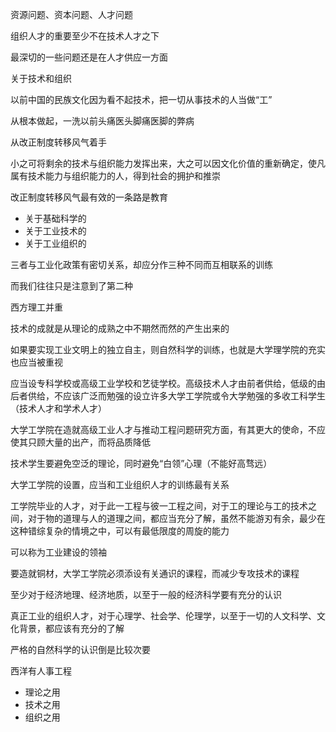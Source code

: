 

 资源问题、资本问题、人才问题

组织人才的重要至少不在技术人才之下

最深切的一些问题还是在人才供应一方面



关于技术和组织

以前中国的民族文化因为看不起技术，把一切从事技术的人当做“工”

从根本做起，一洗以前头痛医头脚痛医脚的弊病

从改正制度转移风气着手

小之可将剩余的技术与组织能力发挥出来，大之可以因文化价值的重新确定，使凡属有技术能力与组织能力的人，得到社会的拥护和推崇



改正制度转移风气最有效的一条路是教育

- 关于基础科学的
- 关于工业技术的
- 关于工业组织的

三者与工业化政策有密切关系，却应分作三种不同而互相联系的训练

而我们往往只是注意到了第二种

西方理工并重

技术的成就是从理论的成熟之中不期然而然的产生出来的

如果要实现工业文明上的独立自主，则自然科学的训练，也就是大学理学院的充实也应当被重视



应当设专科学校或高级工业学校和艺徒学校。高级技术人才由前者供给，低级的由后者供给，不应该广泛而勉强的设立许多大学工学院或令大学勉强的多收工科学生（技术人才和学术人才）



大学工学院在造就高级工业人才与推动工程问题研究方面，有其更大的使命，不应使其只顾大量的出产，而将品质降低



技术学生要避免空泛的理论，同时避免“白领”心理（不能好高骛远）



大学工学院的设置，应当和工业组织人才的训练最有关系

工学院毕业的人才，对于此一工程与彼一工程之间，对于工的理论与工的技术之间，对于物的道理与人的道理之间，都应当充分了解，虽然不能游刃有余，最少在这种错综复杂的情境之中，可以有最低限度的周旋的能力

可以称为工业建设的领袖



要造就铜材，大学工学院必须添设有关通识的课程，而减少专攻技术的课程



至少对于经济地理、经济地质，以至于一般的经济科学要有充分的认识

真正工业的组织人才，对于心理学、社会学、伦理学，以至于一切的人文科学、文化背景，都应该有充分的了解

严格的自然科学的认识倒是比较次要



西洋有人事工程



- 理论之用
- 技术之用
- 组织之用